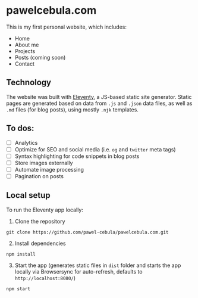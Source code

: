 # pawelcebula.com

This is my first personal website, which includes:

- Home
- About me
- Projects
- Posts (coming soon)
- Contact

## Technology

The website was built with [Eleventy](https://www.11ty.dev/), a JS-based static site generator. Static pages are generated based on data from `.js` and `.json` data files, as well as `.md` files (for blog posts), using mostly `.njk` templates.

## To dos:

- [ ] Analytics
- [ ] Optimize for SEO and social media (i.e. `og` and `twitter` meta tags)
- [ ] Syntax highlighting for code snippets in blog posts
- [ ] Store images externally
- [ ] Automate image processing
- [ ] Pagination on posts

## Local setup

To run the Eleventy app locally:

1. Clone the repository

```
git clone https://github.com/pawel-cebula/pawelcebula.com.git
```

2. Install dependencies

```
npm install
```

3. Start the app (generates static files in `dist` folder and starts the app locally via Browsersync for auto-refresh, defaults to `http://localhost:8080/`)

```
npm start
```
